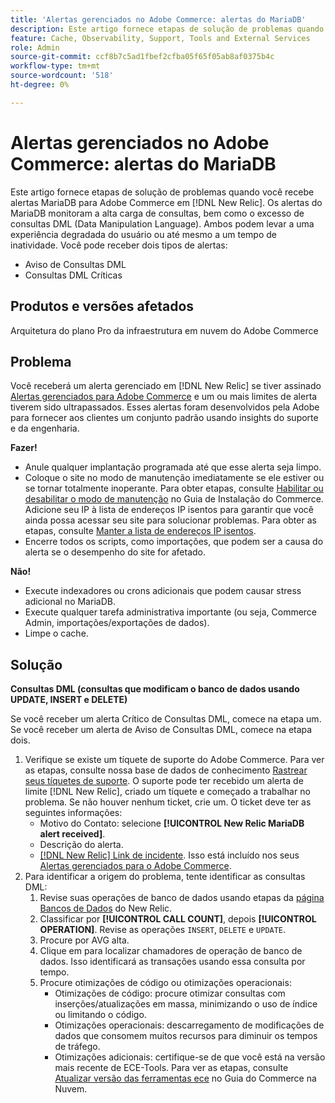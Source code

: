 ```yaml
---
title: 'Alertas gerenciados no Adobe Commerce: alertas do MariaDB'
description: Este artigo fornece etapas de solução de problemas quando você recebe alertas MariaDB para Adobe Commerce no [!DNL New Relic]. Os alertas do MariaDB monitoram a alta carga de consultas, bem como o excesso de consultas DML (Data Manipulation Language). Ambos podem levar a uma experiência degradada do usuário ou até mesmo a um tempo de inatividade. Você pode receber dois tipos de alertas.
feature: Cache, Observability, Support, Tools and External Services
role: Admin
source-git-commit: ccf8b7c5ad1fbef2cfba05f65f05ab8af0375b4c
workflow-type: tm+mt
source-wordcount: '518'
ht-degree: 0%

---
```



# Alertas gerenciados no Adobe Commerce: alertas do MariaDB

Este artigo fornece etapas de solução de problemas quando você recebe alertas MariaDB para Adobe Commerce em [!DNL New Relic]. Os alertas do MariaDB monitoram a alta carga de consultas, bem como o excesso de consultas DML (Data Manipulation Language). Ambos podem levar a uma experiência degradada do usuário ou até mesmo a um tempo de inatividade. Você pode receber dois tipos de alertas:

* Aviso de Consultas DML
* Consultas DML Críticas

## Produtos e versões afetados

Arquitetura do plano Pro da infraestrutura em nuvem do Adobe Commerce

## Problema

Você receberá um alerta gerenciado em [!DNL New Relic] se tiver assinado [Alertas gerenciados para Adobe Commerce](managed-alerts-for-magento-commerce.md) e um ou mais limites de alerta tiverem sido ultrapassados. Esses alertas foram desenvolvidos pela Adobe para fornecer aos clientes um conjunto padrão usando insights do suporte e da engenharia.

**Fazer!**

* Anule qualquer implantação programada até que esse alerta seja limpo.
* Coloque o site no modo de manutenção imediatamente se ele estiver ou se tornar totalmente inoperante. Para obter etapas, consulte [Habilitar ou desabilitar o modo de manutenção](https://experienceleague.adobe.com/en/docs/commerce-operations/installation-guide/tutorials/maintenance-mode) no Guia de Instalação do Commerce. Adicione seu IP à lista de endereços IP isentos para garantir que você ainda possa acessar seu site para solucionar problemas. Para obter as etapas, consulte [Manter a lista de endereços IP isentos](https://experienceleague.adobe.com/en/docs/commerce-operations/installation-guide/tutorials/maintenance-mode#maintain-the-list-of-exempt-ip-addresses).
* Encerre todos os scripts, como importações, que podem ser a causa do alerta se o desempenho do site for afetado.

**Não!**

* Execute indexadores ou crons adicionais que podem causar stress adicional no MariaDB.
* Execute qualquer tarefa administrativa importante (ou seja, Commerce Admin, importações/exportações de dados).
* Limpe o cache.

## Solução

**Consultas DML (consultas que modificam o banco de dados usando UPDATE, INSERT e DELETE)**

Se você receber um alerta Crítico de Consultas DML, comece na etapa um. Se você receber um alerta de Aviso de Consultas DML, comece na etapa dois.

1. Verifique se existe um tíquete de suporte do Adobe Commerce. Para ver as etapas, consulte nossa base de dados de conhecimento [Rastrear seus tíquetes de suporte](https://experienceleague.adobe.com/en/docs/commerce-knowledge-base/kb/help-center-guide/magento-help-center-user-guide#track-support-case). O suporte pode ter recebido um alerta de limite [!DNL New Relic], criado um tíquete e começado a trabalhar no problema. Se não houver nenhum ticket, crie um. O ticket deve ter as seguintes informações:
   * Motivo do Contato: selecione **[!UICONTROL New Relic MariaDB alert received]**.
   * Descrição do alerta.
   * [[!DNL New Relic] Link de incidente](https://docs.newrelic.com/docs/alerts-applied-intelligence/new-relic-alerts/alert-incidents/view-violation-event-details-incidents). Isso está incluído nos seus [Alertas gerenciados para o Adobe Commerce](managed-alerts-for-magento-commerce.md).
1. Para identificar a origem do problema, tente identificar as consultas DML:
   1. Revise suas operações de banco de dados usando etapas da [página Bancos de Dados](https://docs.newrelic.com/docs/apm/apm-ui-pages/monitoring/databases-page-view-operations-throughput-response-time) do New Relic.
   1. Classificar por **[!UICONTROL CALL COUNT]**, depois **[!UICONTROL OPERATION]**. Revise as operações `INSERT`, `DELETE` e `UPDATE`.
   1. Procure por AVG alta.
   1. Clique em para localizar chamadores de operação de banco de dados. Isso identificará as transações usando essa consulta por tempo.
   1. Procure otimizações de código ou otimizações operacionais:
      * Otimizações de código: procure otimizar consultas com inserções/atualizações em massa, minimizando o uso de índice ou limitando o código.
      * Otimizações operacionais: descarregamento de modificações de dados que consomem muitos recursos para diminuir os tempos de tráfego.
      * Otimizações adicionais: certifique-se de que você está na versão mais recente de ECE-Tools. Para ver as etapas, consulte [Atualizar versão das ferramentas ece](https://experienceleague.adobe.com/en/docs/commerce-on-cloud/user-guide/dev-tools/ece-tools/update-package) no Guia do Commerce na Nuvem.

